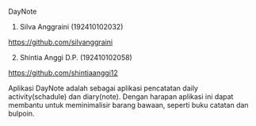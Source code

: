 DayNote

1. Silva Anggraini (192410102032)

https://github.com/silvanggraini

2. Shintia Anggi D.P. (192410102058)

https://github.com/shintiaanggi12

Aplikasi DayNote adalah sebagai aplikasi pencatatan daily activity(schadule) dan diary(note). Dengan harapan aplikasi ini dapat membantu untuk meminimalisir barang bawaan, seperti buku catatan dan bulpoin. 
